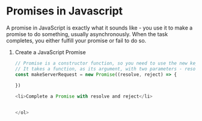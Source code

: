# Promises in Javascript

A promise in JavaScript is exactly what it sounds like - you use it to make a promise to do something, usually asynchronously. 
When the task completes, you either fulfill your promise or fail to do so. 

<ol>
  <li>Create a JavaScript Promise</li>
  
```javascript
// Promise is a constructor function, so you need to use the new keyword to create one.
// It takes a function, as its argument, with two parameters - resolve and reject.
const makeServerRequest = new Promise((resolve, reject) => {
  
})

<li>Complete a Promise with resolve and reject</li>


</ol>



